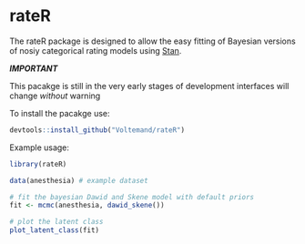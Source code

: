 # rateR

The rateR package is designed to allow the easy fitting of Bayesian versions of nosiy categorical rating models using [Stan](https://mc-stan.org/).

***IMPORTANT***

This pacakge is still in the very early stages of development interfaces will change *without* warning

To install the pacakge use:

``` r
devtools::install_github("Voltemand/rateR")
```

Example usage:

```r
library(rateR)

data(anesthesia) # example dataset

# fit the bayesian Dawid and Skene model with default priors
fit <- mcmc(anesthesia, dawid_skene())

# plot the latent class
plot_latent_class(fit)
```
